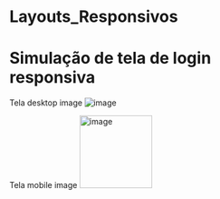 # Layouts_Responsivos
 # Simulação de tela de login responsiva
Tela desktop image
![image](https://github.com/user-attachments/assets/3fd51c0c-ddb6-4733-8ef6-c3484723d842)



Tela mobile image
<img width="128" alt="image" src="https://github.com/user-attachments/assets/e7aeff4e-7952-49f2-b513-4620e746d9a1">
